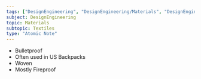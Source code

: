 ```yaml
---
tags: ["DesignEngineering", "DesignEngineering/Materials", "DesignEngineering/Materials/Textiles", "DesignEngineering/Materials/Textiles/Synthetic"]
subject: DesignEngineering
topic: Materials
subtopic: Textiles
type: "Atomic Note"
---
```


 - Bulletproof
 - Often used in US Backpacks
 - Woven
 - Mostly Fireproof